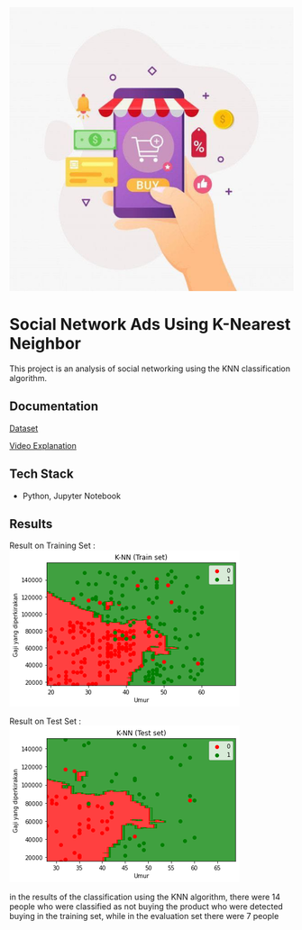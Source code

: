 ![alt text](https://github.com/farhanrn/Social-Network-Ads/blob/main/ilustrationn.jpeg?raw=true)
# Social Network Ads Using K-Nearest Neighbor 

This project is an analysis of social networking using the KNN classification algorithm. 
## Documentation
[Dataset](https://github.com/farhanrn/Data-Science-Project/blob/main/Project%201%20%3A%20Social%20Network%20Ads%20Classification%20using%20KNN%20Algorithm/Social_Network_Ads.csv)

[Video Explanation](https://youtu.be/MgCD3m68300)


## Tech Stack

- Python, Jupyter Notebook


## Results

Result on Training Set : 
![alt text](https://github.com/farhanrn/Social-Network-Ads/blob/main/train%20set.png?raw=true)


Result on Test Set : 
![alt text](https://github.com/farhanrn/Social-Network-Ads/blob/main/test%20set.png?raw=true)


in the results of the classification using the KNN algorithm, there were 14 people who were classified as not buying the product who were detected buying in the training set, while in the evaluation set there were 7 people

